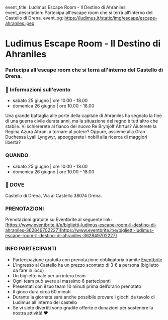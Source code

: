 event_title: Ludimus Escape Room - Il Destino di Ahraniles
event_description: Partecipa all'escape room che si terrà all'interno del Castello di Drena.
event_og: https://ludimus.it/static/img/escape/escape-ahraniles.jpeg

# Ludimus Escape Room - Il Destino di Ahraniles

### Partecipa all'escape room che si terrà all'interno del Castello di Drena.

### 📅 Informazioni sull'evento

- sabato 25 giugno | ore 10.00 - 18.00
- domenica 26 giugno | ore 10.00 - 18.00

Una grande battaglia alle porte della capitale di Ahraniles ha segnato la fine di una guerra civile durata anni, ma la situazione del regno è tutt'altro che stabile.
Vi schiererete al fianco del nuovo Re Brynjolf Ahrtus?
Aiuterete la Regina Azura Ahrani a tornare al potere?
Oppure, assieme alla Gran Duchessa Lyall Lyngwyr, appoggerete i nobili alla ricerca di maggiori libertà?

### QUANDO

- sabato 25 giugno | ore 10.00 - 18.00
- domenica 26 giugno | ore 10.00 - 18.00

### 🚩 DOVE

Castello di Drena, Via al Castello 38074 Drena.

### PRENOTAZIONI

Prenotazioni gratuite su Eventbrite al seguente link: [https://www.eventbrite.it/e/biglietti-ludimus-escape-room-il-destino-di-ahraniles-362849702227](https://www.eventbrite.it/e/biglietti-ludimus-escape-room-il-destino-di-ahraniles-362849702227)

### INFO PARTECIPANTI

- Partecipazione gratuita con prenotazione obbligatoria tramite [Eventbrite](https://www.eventbrite.it/e/biglietti-ludimus-escape-room-il-destino-di-ahraniles-362849702227)
- L'ingresso al Castello ha un prezzo scontato di 3 € a persona (biglietto da fare in loco)
- Un biglietto vale per un intero team
- Ogni team può avere al massimo 6 partecipanti
- Presentati con il tuo team 10 minuti prima dell’orario prenotato
- Il gioco dura circa 60 minuti
- Durante la giornata sarà anche possibile provare i giochi da tavolo di Ludimus all'interno del castello
- Se vi siete divertiti sono gradite offerte e donazioni per sostenere la nostra attività! ♥️

